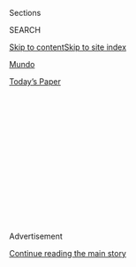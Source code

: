 <div id="app">

<div>

<div>

<div>

<div class="NYTAppHideMasthead css-1q2w90k e1suatyy0">

<div class="section css-ui9rw0 e1suatyy2">

<div class="css-eph4ug er09x8g0">

<div class="css-6n7j50">

</div>

<span class="css-1dv1kvn">Sections</span>

<div class="css-10488qs">

<span class="css-1dv1kvn">SEARCH</span>

</div>

[Skip to content](#site-content)[Skip to site
index](#site-index)

</div>

<div id="masthead-section-label" class="css-1wr3we4 eaxe0e00">

[Mundo](https://www.nytimes3xbfgragh.onion/es/section/mundo)

</div>

<div class="css-10698na e1huz5gh0">

</div>

</div>

<div id="masthead-bar-one" class="section hasLinks css-15hmgas e1csuq9d3">

<div class="css-uqyvli e1csuq9d0">

</div>

<div class="css-1uqjmks e1csuq9d1">

</div>

<div class="css-9e9ivx">

[](https://myaccount.nytimes3xbfgragh.onion/auth/login?response_type=cookie&client_id=vi)

</div>

<div class="css-1bvtpon e1csuq9d2">

[Today’s
Paper](https://www.nytimes3xbfgragh.onion/section/todayspaper)

</div>

</div>

</div>

</div>

<div data-aria-hidden="false">

<div id="site-content" data-role="main">

<div>

<div class="css-1aor85t" style="opacity:0.000000001;z-index:-1;visibility:hidden">

<div class="css-1hqnpie">

<div class="css-epjblv">

<span class="css-17xtcya">[Mundo](/es/section/mundo)</span><span class="css-x15j1o">|</span><span class="css-fwqvlz">La
medicina moderna pelea con los fantasmas del Tercer Reich en
Israel</span>

</div>

<div class="css-k008qs">

<div class="css-1iwv8en">

<span class="css-18z7m18"></span>

<div>

</div>

</div>

<span class="css-1n6z4y">https://nyti.ms/2ApM524</span>

<div class="css-1705lsu">

<div class="css-4xjgmj">

<div class="css-4skfbu" data-role="toolbar" data-aria-label="Social Media Share buttons, Save button, and Comments Panel with current comment count" data-testid="share-tools">

  - 
  - 
  - 
  - 
    
    <div class="css-6n7j50">
    
    </div>

  - 

</div>

</div>

</div>

</div>

</div>

</div>

<div id="NYT_TOP_BANNER_REGION" class="css-13pd83m">

</div>

<div id="top-wrapper" class="css-1sy8kpn">

<div id="top-slug" class="css-l9onyx">

Advertisement

</div>

[Continue reading the main
story](#after-top)

<div class="ad top-wrapper" style="text-align:center;height:100%;display:block;min-height:250px">

<div id="top" class="place-ad" data-position="top" data-size-key="top">

</div>

</div>

<div id="after-top">

</div>

</div>

<div>

<div id="sponsor-wrapper" class="css-1hyfx7x">

<div id="sponsor-slug" class="css-19vbshk">

Supported by

</div>

[Continue reading the main
story](#after-sponsor)

<div id="sponsor" class="ad sponsor-wrapper" style="text-align:center;height:100%;display:block">

</div>

<div id="after-sponsor">

</div>

</div>

<div class="css-186x18t">

Medio Oriente

</div>

<div class="css-1vkm6nb ehdk2mb0">

# La medicina moderna pelea con los fantasmas del Tercer Reich en Israel

</div>

Un cirujano palestino, un paciente judío, un texto médico nazi y el
inesperado vínculo que los une.

<div class="css-79elbk" data-testid="photoviewer-wrapper">

<div class="css-z3e15g" data-testid="photoviewer-wrapper-hidden">

</div>

<div class="css-1a48zt4 ehw59r15" data-testid="photoviewer-children">

![<span class="css-16f3y1r e13ogyst0" data-aria-hidden="true">El doctor
Madi el-Haj afuera del Centro Médico
Hadassah</span><span class="css-cnj6d5 e1z0qqy90" itemprop="copyrightHolder"><span class="css-1ly73wi e1tej78p0">Credit...</span><span><span>Dan
Balilty para The New York
Times</span></span></span>](https://static01.graylady3jvrrxbe.onion/images/2020/04/21/world/15israel-nazi-ES-01/merlin_171330726_de593ea3-7d90-4eb9-b14f-c01b37e1b762-articleLarge.jpg?quality=75&auto=webp&disable=upscale)

</div>

</div>

<div class="css-18e8msd">

<div class="css-vp77d3 epjyd6m0">

<div class="css-hus3qt ey68jwv0" data-aria-hidden="true">

[![Isabel
Kershner](https://static01.graylady3jvrrxbe.onion/images/2018/10/12/multimedia/author-isabel-kershner/author-isabel-kershner-thumbLarge.png
"Isabel Kershner")](https://www.nytimes3xbfgragh.onion/by/isabel-kershner)

</div>

<div class="css-1baulvz">

Por [<span class="css-1baulvz last-byline" itemprop="name">Isabel
Kershner</span>](https://www.nytimes3xbfgragh.onion/by/isabel-kershner)

</div>

</div>

  - 15 de mayo de
    2020

  - 
    
    <div class="css-4xjgmj">
    
    <div class="css-d8bdto" data-role="toolbar" data-aria-label="Social Media Share buttons, Save button, and Comments Panel with current comment count" data-testid="share-tools">
    
      - 
      - 
      - 
      - 
        
        <div class="css-6n7j50">
        
        </div>
    
      - 
    
    </div>
    
    </div>

</div>

<div class="css-mdjrty">

[Read in
English](https://www.nytimes3xbfgragh.onion/2020/05/12/world/middleeast/nazi-medical-text-israel.html "Read in English")[Read
in
English](https://www.nytimes3xbfgragh.onion/2020/05/12/world/middleeast/nazi-medical-text-israel.html "Read in English")

</div>

</div>

<div class="section meteredContent css-1r7ky0e" name="articleBody" itemprop="articleBody">

<div class="css-1fanzo5 StoryBodyCompanionColumn">

<div class="css-53u6y8">

[Regístrate para recibir nuestro
boletín](https://www.nytimes3xbfgragh.onion/newsletters/el-times) con
lo mejor de The New York Times.

-----

JERUSALÉN — La explosión lo lanzó al cielo, con las piernas hacia
arriba, antes de estrellarlo contra el suelo.

Era junio de 2002, en el apogeo de la segunda intifada palestina. Dvir
Musai, entonces un estudiante israelita de 13 años, de un asentamiento
religioso judío, estaba en un viaje de recolección de cerezas en el sur
de Cisjordania. En su camino de regreso al bus pisó una mina colocada
por militantes palestinos y quedó gravemente herido junto con otros dos
niños.

“Había mucho humo, caían grumos de tierra, un olor a quemado y pólvora”,
recuerda Musai, ahora de 31 años.

Siguieron décadas de agonía. El pie derecho de Musai se sentía como si
estuviera permanentemente en llamas. Y entonces, el año pasado, un
cirujano le ofreció esperanza, y una revelación inquietante.

</div>

</div>

<div class="css-1fanzo5 StoryBodyCompanionColumn">

<div class="css-53u6y8">

En el preoperatorio del Centro Médico Hadassah, en Jerusalén, el doctor
Madi el-Haj le dijo a su paciente que el atlas anatómico que usaría para
guiarse a través de las intrincadas vías nerviosas había sido producido
por los nazis. Se cree que sus ilustraciones se basan en las víctimas
diseccionadas del sistema judicial nazi bajo el Tercer Reich de Hitler.

Si tenían objeciones, dijo el-Haj a la familia Musai, podría operar sin
él, pero sería más difícil. Señaló que había aprobación rabínica para
el uso del libro.

La madre de Musai, Chana, había perdido familiares en el Holocausto.

“Ella dijo: ‘Si ahora puede ayudar, lo usaremos’”, recordó Musai.

Esa decisión desgarradora estuvo al centro de un debate de larga data
sobre la ética de aprovechar el conocimiento derivado de la amplia
experimentación médica y científica de los nazis, y en este caso, la
ética de usar el libro de texto [*Atlas de Topografía y Anatomía Humana
Aplicada*](https://www.nytimes3xbfgragh.onion/1996/11/26/science/doctors-question-use-of-nazi-s-medical-atlas.html).

El libro, de Eduard Pernkopf, destaca por su precisión y detalle, e
incluso en una era de imágenes de vanguardia, algunos cirujanos —entre
ellos aquellos que realizan procedimientos de nervios periféricos— aún
encuentran que esos dibujos resultan invaluables.

</div>

</div>

<div class="css-1fanzo5 StoryBodyCompanionColumn">

<div class="css-53u6y8">

En un giro perverso, cuanto más avanzado se vuelve el campo
relativamente nuevo de la cirugía de nervios periféricos, algunos de los
médicos que la practican dicen que se vuelven más dependiente del atlas.
Esto se debe a que incluso las imágenes de alta tecnología tienen uso
limitado en esta compleja disciplina, en la que los doctores tratan
problemas como el dolor crónico causado por nervios que están dañados o
atrapados.

</div>

</div>

<div class="css-79elbk" data-testid="photoviewer-wrapper">

<div class="css-z3e15g" data-testid="photoviewer-wrapper-hidden">

</div>

<div class="css-1a48zt4 ehw59r15" data-testid="photoviewer-children">

![<span class="css-16f3y1r e13ogyst0" data-aria-hidden="true"> El doctor
el-Haj con una copia del texto, un atlas anatómico hecho por Eduard
Pernkopf.</span><span class="css-cnj6d5 e1z0qqy90" itemprop="copyrightHolder"><span class="css-1ly73wi e1tej78p0">Credit...</span><span>Dan
Balilty para The New York
Times</span></span>](https://static01.graylady3jvrrxbe.onion/images/2020/04/21/world/15israel-nazi-ES-02/merlin_171330960_5ce1814f-a53c-4c98-bf2c-0b19454cc66a-articleLarge.jpg?quality=75&auto=webp&disable=upscale)

</div>

</div>

<div class="css-1fanzo5 StoryBodyCompanionColumn">

<div class="css-53u6y8">

Pernkopf comenzó a trabajar con el atlas en la Universidad de Viena,
cuando se convirtió en director de anatomía en 1933, el año en que se
unió al partido Nazi. Con la anexión de Austria por Hitler en 1938, se
convirtió en decano de la facultad de medicina y, después en presidente
de la universidad.

Los ilustradores a quienes Pernkopf recurrió para producir el atlas
también eran entusiastas nazis. Tres de los cuatro ilustradores
incorporaron esvásticas, relámpagos de las SS y otras insignias nazis en
sus firmas, distintivos del mal que fueron borrados en ediciones
posteriores.

Es menos claro quiénes eran las personas cuyos cuerpos fueron disecados
para que los ilustradores pudieran producir su trabajo. A lo largo de
los años, se ha cuestionado si algunos fueron asesinados en los campos
de exterminio de Hitler. Esas preguntas siguen sin resolverse, pero
muchos expertos creen que la mayor parte de los prisioneros eran
austríacos condenados en los tribunales.

Después de la guerra, Pernkopf pasó tres años en un campo de prisioneros
de los aliados, pero no fue acusado de crímenes de guerra. Continuó
trabajando en el atlas hasta su muerte, en 1955.

Una edición de dos volúmenes se publicó en cinco idiomas, y la primera
edición estadounidense salió en 1963. Elsevier, una editorial científica
europea que actualmente tiene los derechos de autor, dejó de imprimirlo
por razones éticas, pero los volúmenes se pueden encontrar en
colecciones privadas y se pueden comprar en eBay y Amazon.

</div>

</div>

<div class="css-1fanzo5 StoryBodyCompanionColumn">

<div class="css-53u6y8">

Los académicos plantearon por primera vez preguntas sobre los orígenes
del atlas en los años ochenta, cuando el “Gran Silencio” de la Guerra
Fría sobre el legado médico de los nazis comenzó a resquebrajarse.

En la década de los noventa, la controversia atraía mayor atención
pública. Howard Israel, un cirujano oral de la Universidad de Columbia
que usó habitualmente el atlas, expuso los símbolos nazis en las firmas
de los artistas incluidos en las primeras ediciones del libro.

Entonces el doctor Israel y el doctor William Seidelman, un médico de
Toronto, solicitaron ayuda al memorial oficial del Holocausto de Israel,
Yad Vashem, pidiéndole que presione a la Universidad de Viena para
investigar los antecedentes del atlas y de los cadáveres disecados que
usaron los autores. Después de cierta reticencia inicial, la universidad
estuvo de acuerdo.

“Las cosas comenzaron a aclararse”, contó Seidelman, quien ahora vive en
Jerusalén.

De 1938 a 1945, el instituto anatómico de la universidad recibió más de
1370 cuerpos de prisioneros ejecutados por el sistema judicial de Viena,
según los hallazgos de un comité de investigación. Más de la mitad
habían sido prisioneros políticos, personas atacadas por el régimen
nazi. En ese momento en Austria, bromear sobre Hitler era suficiente
para garantizar la ejecución, a menudo por decapitación.

El cirujano de Hadassah, el doctor el-Haj, dijo que supo por primera vez
del atlas cuando estudiaba con Susan Mackinnon, pionera en cirugía de
nervios periféricos, en la Universidad de Washington en Saint Louis.

“Ella sabía que yo venía de Israel, pensó que yo era judío”, recordó.

Que él era, en realidad, un árabe musulmán de Galilea no cambió las
cosas.

</div>

</div>

<div class="css-1fanzo5 StoryBodyCompanionColumn">

<div class="css-53u6y8">

“Estaba horrorizado”, dijo. “Es una cuestión de
humanidad”.

</div>

</div>

<div class="css-79elbk" data-testid="photoviewer-wrapper">

<div class="css-z3e15g" data-testid="photoviewer-wrapper-hidden">

</div>

<div class="css-1a48zt4 ehw59r15" data-testid="photoviewer-children">

<div class="css-1xdhyk6 erfvjey0">

<span class="css-1ly73wi e1tej78p0">Image</span>

<div class="css-zjzyr8">

<div data-testid="lazyimage-container" style="height:257.77777777777777px">

</div>

</div>

</div>

<span class="css-16f3y1r e13ogyst0" data-aria-hidden="true">Dvir Musai
tenía 13 años cuando pisó una mina. El doctor el-Haj lo operó años
después.</span><span class="css-cnj6d5 e1z0qqy90" itemprop="copyrightHolder"><span class="css-1ly73wi e1tej78p0">Credit...</span><span>Dan
Balilty para The New York Times</span></span>

</div>

</div>

<div class="css-1fanzo5 StoryBodyCompanionColumn">

<div class="css-53u6y8">

La doctora Mackinnon compró su primera copia a inicios de los años
ochenta, cuando era una joven cirujana plástica en Baltimore, y lo usó
para guiar muchos de sus procedimientos quirúrgicos.

Pero preocupada por la procedencia de las ilustraciones, algunos años
después Mackinnon fotocopió los primeros artículos académicos sobre el
pasado de Pernkopf y los guardó en el libro, como un recordatorio
constante.

En 2015, Mackinnon y su socio de años, Andrew Yee, querían compartir
dibujos del atlas en una plataforma de enseñanza en línea, y buscaron la
opinión de Sabine Hildebrandt, una médica de Boston que ha estudiado el
Tercer Reich.

Ya había en marcha un esfuerzo internacional para determinar cómo
manejar los restos humanos desenterrados y las muestras médicas de la
era del Holocausto.

Hildebrandt aceptó la consulta de Mackinnon y recurrió a otros expertos,
dando lugar a un conjunto especial de recomendaciones sobre el atlas de
Pernkopf en un documento conocido como el [*Protocolo de
Viena*](https://www.bu.edu/jewishstudies/files/2018/08/HOW-TO-DEAL-WITH-HOLOCAUST-ERA-REMAINS.FINAL_.pdf).
Fue escrito por un prominente rabí y eticista estadounidense, Joseph A.
Polak, y fue adoptado formalmente en 2017, en un simposio de expertos en
Yad Vashem. Según el protocolo, el atlas puede ser usado si se revelan
por completo sus orígenes.

En una encuesta reciente de un grupo internacional de cirujanos de
nervios, Mackinnon y Yee encontraron que el 59 por ciento de los 182
encuestados conocían el atlas de Pernkopf, el 41 por ciento lo había
usado en algún momento y el 13 por ciento lo estaba usando en la
actualidad.

Pero el debate no está resuelto del todo.

Justin M. Sacks, jefe de la división de cirugía plástica y
reconstructiva de la Universidad de Washington, dijo que nunca había
encontrado el atlas hasta que llegó a su departamento este año. Él
argumentó que era moral y éticamente incorrecto usarlo y que había
sustitutos perfectamente adecuados, disponibles en forma impresa o en
línea.

</div>

</div>

<div class="css-1fanzo5 StoryBodyCompanionColumn">

<div class="css-53u6y8">

“No busco provocar una controversia”, dijo en una entrevista, “busco
ponerlo donde pertenece: en un museo”.

El doctor el-Haj dijo que, si bien las alternativas podrían ser lo
suficientemente buenas en otros campos médicos, cuando se trata de
cirugía de nervios periféricos, no eran rivales de Pernkopf.

Uno entre ocho hermanos, el-Haj creció en una aldea agrícola y aspiraba
a convertirse en un cirujano de nervios, dijo, con la esperanza de
ayudar a su padre, quien cuando era joven quedó con un brazo y una
pierna paralizados debido a un accidente laboral. Después de estudiar en
Estados Unidos, el-Haj regresó a Jerusalén en agosto de 2018 con sus
propios volúmenes de Pernkopf.

Casi al mismo tiempo, Musai, quien había sufrido docenas de operaciones
desde su lesión, regresó a sus médicos. Ahora era un hombre casado y
padre de dos hijos que apenas podía caminar. Su pie no toleraba ni el
peso de una sábana por la noche.

Fue derivado al doctor el-Haj.

Desde sus días como estudiante de medicina en Hadassah, el-Haj, de 40
años, recordaba a Musai como un adolescente enojado con un dolor
terrible, alguien que albergaba odio hacia los árabes.

Musai reconoce que así
era.

<div class="css-79elbk" data-testid="photoviewer-wrapper">

<div class="css-z3e15g" data-testid="photoviewer-wrapper-hidden">

</div>

<div class="css-1a48zt4 ehw59r15" data-testid="photoviewer-children">

<div class="css-zgakxe erfvjey0">

<span class="css-1ly73wi e1tej78p0">Image</span>

<div class="css-zjzyr8">

<div data-testid="lazyimage-container" style="height:556.1555555555556px">

</div>

</div>

</div>

<span class="css-16f3y1r e13ogyst0" data-aria-hidden="true">El origen de
los cadáveres usados para el libro han causado dilemas a los
cirujanos.</span><span class="css-cnj6d5 e1z0qqy90" itemprop="copyrightHolder"><span class="css-1ly73wi e1tej78p0">Credit...</span><span>Dan
Balilty para The New York Times</span></span>

</div>

</div>

“La verdad es que si me hubieran enviado a Madi al inicio de mi lesión,
habría dicho que no,” dijo Musai. “No por el atlas, sino porque tuve un
gran problema con la población árabe. Veía en todos al terrorista que me
hirió”.

</div>

</div>

<div class="css-1fanzo5 StoryBodyCompanionColumn">

<div class="css-53u6y8">

Pero ahora, años después, el-Haj realizó algunas pruebas y programó la
cirugía. Guiado por el atlas de Pernkopf, que llevó a la sala de
operaciones, encontró un collar de metralla alrededor del nervio,
localizó las ramas principales que causaban el dolor y las quitó,
aliviando su sufrimiento.

“Suena como un buen chiste,” dijo Musai. “El cirujano musulmán con el
atlas nazi operando a un judío”.

Las vidas de el-Haj y Musai se han entrelazado desde entonces.

Musai ha visitado a la familia del médico en su pueblo. Y cuando la
madre de el-Haj fue hospitalizada en Hadassah, Musai, quien ahora
trabaja allí como guía, la visitó. El doctor el-Haj también ha llevado a
sus hijos a visitar a los Musai a su asentamiento en Cisjordania.

El doctor el-Haj dijo que ha usado el atlas en aproximadamente el 90 por
ciento de sus operaciones, siempre explicando los antecedentes a sus
pacientes.

“Ningún paciente se ha negado”, dijo. “Jamás. Porque estas personas son
capaces de hacer un pacto con el diablo para salir de su dolor”.

Isabel Kershner, corresponsal en Jerusalén, ha reportado sobre la
política israelí y palestina desde 1990. Es autora de *Barrier: The
Seam of the Israeli-Palestinian Conflict*.
[@IKershner](https://twitter.com/IKershner) •
[Facebook](https://www.facebookcorewwwi.onion/100013443257747)

</div>

</div>

<div>

</div>

<div class="css-1fanzo5 StoryBodyCompanionColumn">

<div class="css-53u6y8">

-----

</div>

</div>

</div>

<div>

</div>

<div>

</div>

<div>

</div>

<div>

<div id="bottom-wrapper" class="css-1ede5it">

<div id="bottom-slug" class="css-l9onyx">

Advertisement

</div>

[Continue reading the main
story](#after-bottom)

<div id="bottom" class="ad bottom-wrapper" style="text-align:center;height:100%;display:block;min-height:90px">

</div>

<div id="after-bottom">

</div>

</div>

</div>

</div>

</div>

## Site Index

<div>

</div>

## Site Information Navigation

  - [© <span>2020</span> <span>The New York Times
    Company</span>](https://help.nytimes3xbfgragh.onion/hc/en-us/articles/115014792127-Copyright-notice)

<!-- end list -->

  - [NYTCo](https://www.nytco.com/)
  - [Contact
    Us](https://help.nytimes3xbfgragh.onion/hc/en-us/articles/115015385887-Contact-Us)
  - [Work with us](https://www.nytco.com/careers/)
  - [Advertise](https://nytmediakit.com/)
  - [T Brand Studio](http://www.tbrandstudio.com/)
  - [Your Ad
    Choices](https://www.nytimes3xbfgragh.onion/privacy/cookie-policy#how-do-i-manage-trackers)
  - [Privacy](https://www.nytimes3xbfgragh.onion/privacy)
  - [Terms of
    Service](https://help.nytimes3xbfgragh.onion/hc/en-us/articles/115014893428-Terms-of-service)
  - [Terms of
    Sale](https://help.nytimes3xbfgragh.onion/hc/en-us/articles/115014893968-Terms-of-sale)
  - [Site
    Map](https://spiderbites.nytimes3xbfgragh.onion)
  - [Help](https://help.nytimes3xbfgragh.onion/hc/en-us)
  - [Subscriptions](https://www.nytimes3xbfgragh.onion/subscription?campaignId=37WXW)

</div>

</div>

</div>

</div>

